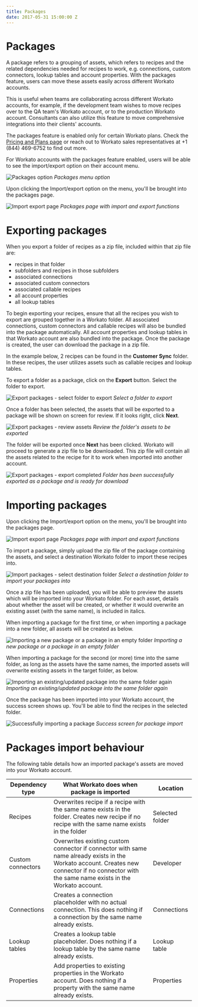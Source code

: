 ```yaml
---
title: Packages
date: 2017-05-31 15:00:00 Z
---
```


# Packages
A package refers to a grouping of assets, which refers to recipes and the related dependencies needed for recipes to work, e.g. connections, custom connectors, lookup tables and account properties. With the packages feature, users can move these assets easily across different Workato accounts.

This is useful when teams are collaborating across different Workato accounts, for example, if the development team wishes to move recipes over to the QA team's Workato account, or to the production Workato account. Consultants can also utilize this feature to move comprehensive integrations into their clients' accounts.

The packages feature is enabled only for certain Workato plans. Check the [Pricing and Plans page](https://www.workato.com/pricing?audience=general) or reach out to Workato sales representatives at +1 (844) 469-6752 to find out more.

For Workato accounts with the packages feature enabled, users will be able to see the import/export option on their account menu.

![Packages option](/assets/images/features/packages/packages-option.png)
*Packages menu option*

Upon clicking the Import/export option on the menu, you'll be brought into the packages page.

![Import export page](/assets/images/features/packages/import-export-buttons.png)
*Packages page with import and export functions*

# Exporting packages
When you export a folder of recipes as a zip file, included within that zip file are:
- recipes in that folder
- subfolders and recipes in those subfolders
- associated connections
- associated custom connectors
- associated callable recipes
- all account properties
- all lookup tables

To begin exporting your recipes, ensure that all the recipes you wish to export are grouped together in a Workato folder. All associated connections, custom connectors and callable recipes will also be bundled into the package automatically. All account properties and lookup tables in that Workato account are also bundled into the package. Once the package is created, the user can download the package in a zip file.

In the example below, 2 recipes can be found in the **Customer Sync** folder. In these recipes, the user utilizes assets such as callable recipes and lookup tables.

To export a folder as a package, click on the **Export** button. Select the folder to export.

![Export packages - select folder to export](/assets/images/features/packages/export-packages-select-folder.gif)
*Select a folder to export*

Once a folder has been selected, the assets that will be exported to a package will be shown on screen for review. If it looks right, click **Next**.

![Export packages - review assets](/assets/images/features/packages/export-packages-review.png)
*Review the folder's assets to be exported*

The folder will be exported once **Next** has been clicked. Workato will proceed to generate a zip file to be downloaded. This zip file will contain all the assets related to the recipe for it to work when imported into another account.

![Export packages - export completed](/assets/images/features/packages/export-packages-complete.png)
*Folder has been successfully exported as a package and is ready for download*

# Importing packages
Upon clicking the Import/export option on the menu, you'll be brought into the packages page.

![Import export page](/assets/images/features/packages/import-export-buttons.png)
*Packages page with import and export functions*

To import a package, simply upload the zip file of the package containing the assets, and select a destination Workato folder to import these recipes into.

![Import packages - select destination folder](/assets/images/features/packages/import-packages-select-folder.gif)
*Select a destination folder to import your packages into*

Once a zip file has been uploaded, you will be able to preview the assets which will be imported into your Workato folder. For each asset, details about whether the asset will be created, or whether it would overwrite an existing asset (with the same name), is included in italics.

When importing a package for the first time, or when importing a package into a new folder, all assets will be created as below.

![Importing a new package or a package in an empty folder](/assets/images/features/packages/import-packages-create.png)
*Importing a new package or a package in an empty folder*

When importing a package for the second (or more) time into the same folder, as long as the assets have the same names, the imported assets will overwrite existing assets in the target folder, as below.

![Importing an existing/updated package into the same folder again](/assets/images/features/packages/import-packages-update.png)
*Importing an existing/updated package into the same folder again*

Once the package has been imported into your Workato account, the success screen shows up. You'll be able to find the recipes in the selected folder.

![Successfully importing a package](/assets/images/features/packages/import-packages-successful.png)
*Success screen for package import*

# Packages import behaviour
The following table details how an imported package's assets are moved into your Workato account.

| Dependency type | What Workato does when package is imported                                                                                                                                                   | Location        |
|-----------------|----------------------------------------------------------------------------------------------------------------------------------------------------------------------------------------------|-----------------|
| Recipes         | Overwrites recipe if a recipe with the same name exists in the folder. Creates new recipe if no recipe with the same name exists in the folder                                               | Selected folder |
| Custom connectors  | Overwrites existing custom connector if connector with same name already exists in the Workato account. Creates new connector if no connector with the same name exists in the Workato account. | Developer       |
| Connections     | Creates a connection placeholder with no actual connection. This does nothing if a connection by the same name already exists.                                                               | Connections     |
| Lookup tables   | Creates a lookup table placeholder. Does nothing if a lookup table by the same name already exists.                                                                                          | Lookup table    |
| Properties      | Add properties to existing properties in the Workato account. Does nothing if a property with the same name already exists.                                                                  | Properties      |
